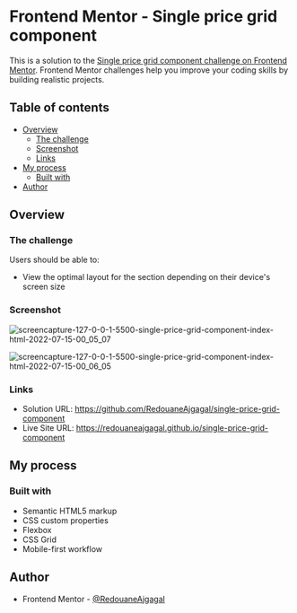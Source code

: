# Frontend Mentor - Single price grid component

This is a solution to the [Single price grid component challenge on Frontend Mentor](https://www.frontendmentor.io/challenges/single-price-grid-component-5ce41129d0ff452fec5abbbc). Frontend Mentor challenges help you improve your coding skills by building realistic projects. 

## Table of contents

- [Overview](#overview)
  - [The challenge](#the-challenge)
  - [Screenshot](#screenshot)
  - [Links](#links)
- [My process](#my-process)
  - [Built with](#built-with)
- [Author](#author)

## Overview

### The challenge

Users should be able to:

- View the optimal layout for the section depending on their device's screen size

### Screenshot

![screencapture-127-0-0-1-5500-single-price-grid-component-index-html-2022-07-15-00_05_07](https://user-images.githubusercontent.com/98456832/179096499-4304116f-77b7-4e3d-bfab-a2122c03256a.png)


![screencapture-127-0-0-1-5500-single-price-grid-component-index-html-2022-07-15-00_06_05](https://user-images.githubusercontent.com/98456832/179096638-31ede5e1-64f7-4482-9064-5c572e542c26.png)



### Links

- Solution URL: https://github.com/RedouaneAjgagal/single-price-grid-component
- Live Site URL: https://redouaneajgagal.github.io/single-price-grid-component

## My process

### Built with

- Semantic HTML5 markup
- CSS custom properties
- Flexbox
- CSS Grid
- Mobile-first workflow

## Author

- Frontend Mentor - [@RedouaneAjgagal](https://github.com/RedouaneAjgagal)
